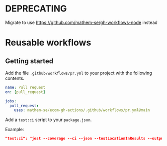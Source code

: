# DEPRECATING

Migrate to use <https://github.com/mathem-se/gh-workflows-node> instead

# Reusable workflows

## Getting started

Add the file `.github/workflows/pr.yml` to your project with the following contents.

```yaml
name: Pull request
on: [pull_request]

jobs:
  pull_request:
    uses: mathem-se/ecom-gh-actions/.github/workflows/pr.yml@main
```

Add a `test:ci` script to your `package.json`.

Example:

```json
"test:ci": "jest --coverage --ci --json --testLocationInResults --outputFile=./coverage/report.json"
```
